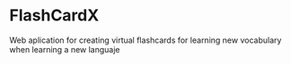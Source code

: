 # FlashCardX
Web aplication for creating virtual flashcards for learning new vocabulary when learning a new languaje
